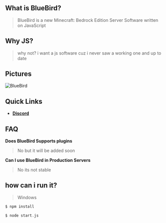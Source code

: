 ## What is BlueBird?

> BlueBird is a new Minecraft: Bedrock Edition Server Software written on JavaScript

## Why JS?
> why not? i want a js software cuz i never saw a working one and up to date

## Pictures
<img src="https://media.discordapp.net/attachments/947005759537971270/948471077892415518/unknown.png" alt="BlueBird">

## Quick Links

* __[Discord](https://discord.gg/KQCYsxAD2b)__

## FAQ
**Does BlueBird Supports plugins**
> No but it will be added soon

**Can I use BlueBird in Production Servers**
> No its not stable

## how can i run it?

>Windows
```php
$ npm install
```
```php
$ node start.js
```
